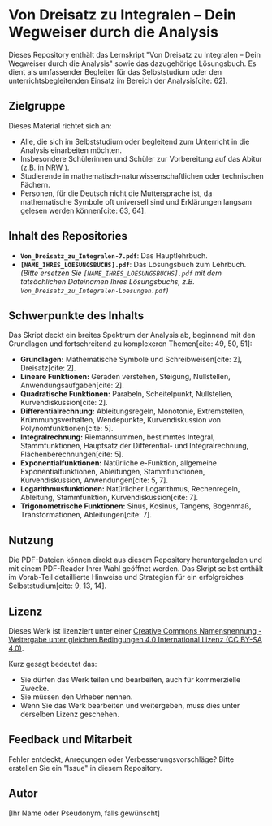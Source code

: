 # Von Dreisatz zu Integralen – Dein Wegweiser durch die Analysis

Dieses Repository enthält das Lernskript "Von Dreisatz zu Integralen – Dein Wegweiser durch die Analysis"  sowie das dazugehörige Lösungsbuch. Es dient als umfassender Begleiter für das Selbststudium oder den unterrichtsbegleitenden Einsatz im Bereich der Analysis[cite: 62].

## Zielgruppe

Dieses Material richtet sich an:

* Alle, die sich im Selbststudium oder begleitend zum Unterricht in die Analysis einarbeiten möchten.
* Insbesondere Schülerinnen und Schüler zur Vorbereitung auf das Abitur (z.B. in NRW ).
* Studierende in mathematisch-naturwissenschaftlichen oder technischen Fächern.
* Personen, für die Deutsch nicht die Muttersprache ist, da mathematische Symbole oft universell sind und Erklärungen langsam gelesen werden können[cite: 63, 64].

## Inhalt des Repositories

* **`Von_Dreisatz_zu_Integralen-7.pdf`**: Das Hauptlehrbuch.
* **`[NAME_IHRES_LOESUNGSBUCHS].pdf`**: Das Lösungsbuch zum Lehrbuch. *(Bitte ersetzen Sie `[NAME_IHRES_LOESUNGSBUCHS].pdf` mit dem tatsächlichen Dateinamen Ihres Lösungsbuchs, z.B. `Von_Dreisatz_zu_Integralen-Loesungen.pdf`)*

## Schwerpunkte des Inhalts

Das Skript deckt ein breites Spektrum der Analysis ab, beginnend mit den Grundlagen und fortschreitend zu komplexeren Themen[cite: 49, 50, 51]:

* **Grundlagen:** Mathematische Symbole und Schreibweisen[cite: 2], Dreisatz[cite: 2].
* **Lineare Funktionen:** Geraden verstehen, Steigung, Nullstellen, Anwendungsaufgaben[cite: 2].
* **Quadratische Funktionen:** Parabeln, Scheitelpunkt, Nullstellen, Kurvendiskussion[cite: 2].
* **Differentialrechnung:** Ableitungsregeln, Monotonie, Extremstellen, Krümmungsverhalten, Wendepunkte, Kurvendiskussion von Polynomfunktionen[cite: 5].
* **Integralrechnung:** Riemannsummen, bestimmtes Integral, Stammfunktionen, Hauptsatz der Differential- und Integralrechnung, Flächenberechnungen[cite: 5].
* **Exponentialfunktionen:** Natürliche e-Funktion, allgemeine Exponentialfunktionen, Ableitungen, Stammfunktionen, Kurvendiskussion, Anwendungen[cite: 5, 7].
* **Logarithmusfunktionen:** Natürlicher Logarithmus, Rechenregeln, Ableitung, Stammfunktion, Kurvendiskussion[cite: 7].
* **Trigonometrische Funktionen:** Sinus, Kosinus, Tangens, Bogenmaß, Transformationen, Ableitungen[cite: 7].

## Nutzung

Die PDF-Dateien können direkt aus diesem Repository heruntergeladen und mit einem PDF-Reader Ihrer Wahl geöffnet werden. Das Skript selbst enthält im Vorab-Teil detaillierte Hinweise und Strategien für ein erfolgreiches Selbststudium[cite: 9, 13, 14].

## Lizenz

Dieses Werk ist lizenziert unter einer [Creative Commons Namensnennung - Weitergabe unter gleichen Bedingungen 4.0 International Lizenz (CC BY-SA 4.0)](http://creativecommons.org/licenses/by-nc-sa/4.0/).

Kurz gesagt bedeutet das:
* Sie dürfen das Werk teilen und bearbeiten, auch für kommerzielle Zwecke.
* Sie müssen den Urheber nennen.
* Wenn Sie das Werk bearbeiten und weitergeben, muss dies unter derselben Lizenz geschehen.

## Feedback und Mitarbeit

Fehler entdeckt, Anregungen oder Verbesserungsvorschläge? Bitte erstellen Sie ein "Issue" in diesem Repository.

## Autor

[Ihr Name oder Pseudonym, falls gewünscht]
